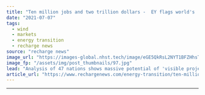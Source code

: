 ```yaml
---
title: "Ten million jobs and two trillion dollars -  EY flags world's 'shovel ready' renewables bounty"
date: "2021-07-07"
tags: 
  - wind
  - markets
  - energy transition
  - recharge news
source: "recharge news"
image_url: "https://images-global.nhst.tech/image/eGE5QkRsL2NYT1BFZHhsTnJsQ1RKZWZWT1Avc05tazZ6aWJQQ3E5ejdhZz0=/nhst/binary/90f6dac49625ef0ae7869e455e275869"
image_fp: "/assets/img/post_thumbnails/97.jpg"
lead: "Analysis of 47 nations shows massive potential of 'visible project pipeline' if governments align policies and targets, says report for European Climate Foundation"
article_url: "https://www.rechargenews.com/energy-transition/ten-million-jobs-and-two-trillion-dollars-ey-flags-worlds-shovel-ready-renewables-bounty/2-1-1036110"
---
```


---
